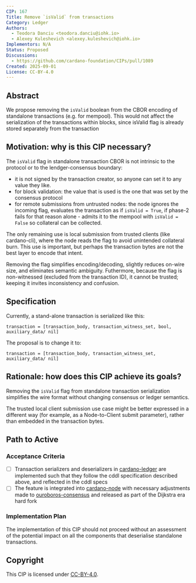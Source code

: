 ```yaml
---
CIP: 167
Title: Remove `isValid` from transactions
Category: Ledger
Authors:
  - Teodora Danciu <teodora.danciu@iohk.io>
  - Alexey Kuleshevich <alexey.kuleshevich@iohk.io>
Implementors: N/A
Status: Proposed
Discussions:
  - https://github.com/cardano-foundation/CIPs/pull/1089
Created: 2025-09-01
License: CC-BY-4.0
---
```


## Abstract

We propose removing the `isValid` boolean from the CBOR encoding of standalone transactions (e.g. for mempool).
This would not affect the serialization of the transactions within blocks, since isValid flag is already stored separately from the transaction

## Motivation: why is this CIP necessary?

The `isValid` flag in standalone transaction CBOR is not intrinsic to the protocol or to the lendger-consensus boundary:
  * it is not signed by the transaction creator, so anyone can set it to any value they like.
  * for block validation: the value that is used is the one that was set by the consensus protocol
  * for remote submissions from untrusted nodes: the node ignores the incoming flag, evaluates the transaction as if `isValid = True`, if phase-2 fails for that reason alone - admits it to the mempool with `isValid = False` so collateral can be collected.

The only remaining use is local submission from trusted clients (like cardano-cli), where the node reads the flag to avoid unintended collateral burn.
This use is important, but perhaps the transaction bytes are not the best layer to encode that intent.

Removing the flag simplifies encoding/decoding, slightly reduces on-wire size, and eliminates semantic ambiguity. Futhermore, because the flag is non-witnessed (excluded from the transaction ID), it cannot be trusted; keeping it invites inconsistency and confusion.

## Specification

Currently, a stand-alone transaction is serialized like this:

```cddl
transaction = [transaction_body, transaction_witness_set, bool, auxiliary_data/ nil]
```

The proposal is to change it to:
```cddl
transaction = [transaction_body, transaction_witness_set, auxiliary_data/ nil]
```

## Rationale: how does this CIP achieve its goals?

Removing the `isValid` flag from standalone transaction serialization simplifies the wire format without changing consensus or ledger semantics.

The trusted local client submission use case might be better expressed in a different way (for example, as a Node-to-Client submit parameter), rather than embedded in the transaction bytes.

## Path to Active

### Acceptance Criteria

- [ ] Transaction serializers and deserializers in [cardano-ledger](https://github.com/IntersectMBO/cardano-ledger) are implemented such that they follow the cddl specification described above, and reflected in the cddl specs
- [ ] The feature is integrated into [cardano-node](https://github.com/IntersectMBO/cardano-node) with necessary adjustments made to [ouroboros-consensus](https://github.com/IntersectMBO/ouroboros-consensus) and released as part of the Dijkstra era hard fork

### Implementation Plan

The implementation of this CIP should not proceed without an assessment of the potential impact on all the components that deserialise standalone transactions.

## Copyright

This CIP is licensed under [CC-BY-4.0](https://creativecommons.org/licenses/by/4.0/legalcode).